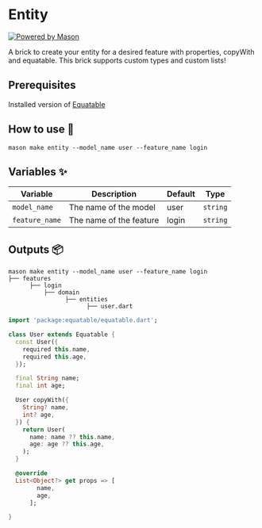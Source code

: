 # Entity

[![Powered by Mason](https://img.shields.io/endpoint?url=https%3A%2F%2Ftinyurl.com%2Fmason-badge)](https://github.com/felangel/mason)

A brick to create your entity for a desired feature with properties, copyWith and equatable.
This brick supports custom types and custom lists!

## Prerequisites

Installed version of [Equatable](https://pub.dev/packages/equatable)

## How to use 🚀

```
mason make entity --model_name user --feature_name login
```

## Variables ✨

| Variable         | Description                      | Default | Type      |
| ---------------- | -------------------------------- | ------- | --------- |
| `model_name`     | The name of the model            | user    | `string`  |
| `feature_name`   | The name of the feature          | login   | `string`  |

## Outputs 📦

```
mason make entity --model_name user --feature_name login
├── features
      ├── login
          ├── domain
                ├── entities
                      ├── user.dart
```

```dart
import 'package:equatable/equatable.dart';

class User extends Equatable {
  const User({
    required this.name,
    required this.age,
  });

  final String name;
  final int age;

  User copyWith({
    String? name,
    int? age,
  }) {
    return User(
      name: name ?? this.name,
      age: age ?? this.age,
    );
  }

  @override
  List<Object?> get props => [
        name,
        age,
      ];

}

```
